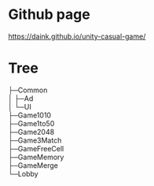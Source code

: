 # Github page
https://daink.github.io/unity-casual-game/

# Tree
├─Common<br>
│  ├─Ad<br>
│  └─UI<br>
├─Game1010<br>
├─Game1to50<br>
├─Game2048<br>
├─Game3Match<br>
├─GameFreeCell<br>
├─GameMemory<br>
├─GameMerge<br>
└─Lobby
